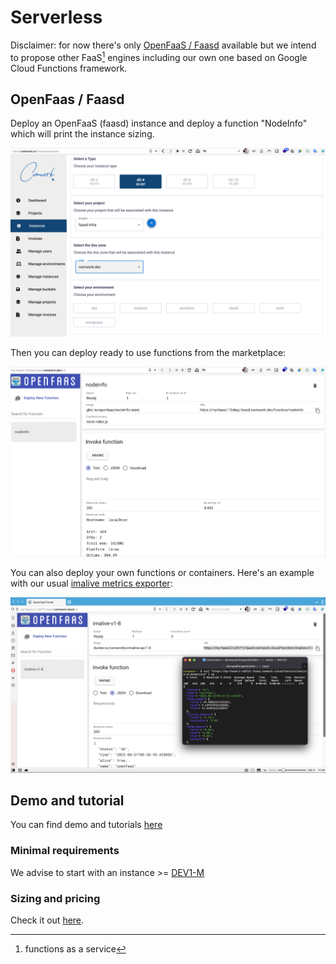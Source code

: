 # Serverless

Disclaimer: for now there's only [OpenFaaS / Faasd](https://www.openfaas.com/blog/introducing-faasd/) available but we intend to propose other FaaS[^1] engines including our own one based on Google Cloud Functions framework.

[^1]: functions as a service

## OpenFaas / Faasd

Deploy an OpenFaaS (faasd) instance and deploy a function "NodeInfo" which will print the instance sizing.

![faasd_provision](./img/faasd_provision.png)

Then you can deploy ready to use functions from the marketplace:

![faasd_gui](./img/faasd_gui.png)

You can also deploy your own functions or containers. Here's an example with our usual [imalive metrics exporter](./tutorials/imalive.md):

![faasd_imalive](./img/faasd_imalive.png)

## Demo and tutorial

You can find demo and tutorials [here](./tutorials/faasd.md)

### Minimal requirements

We advise to start with an instance >= [DEV1-M](./sizing_pricing.md)

### Sizing and pricing

Check it out [here](./sizing_pricing.md).
